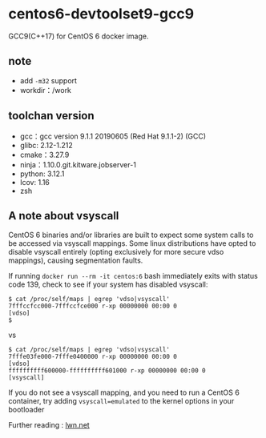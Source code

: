 # centos6-devtoolset9-gcc9

GCC9(C++17) for CentOS 6 docker image.

## note

- add `-m32` support
- workdir：/work

## toolchan version

- gcc：gcc version 9.1.1 20190605 (Red Hat 9.1.1-2) (GCC)
- glibc: 2.12-1.212
- cmake：3.27.9
- ninja：1.10.0.git.kitware.jobserver-1
- python: 3.12.1
- lcov: 1.16
- zsh

## A note about vsyscall

CentOS 6 binaries and/or libraries are built to expect some system calls to be accessed via vsyscall mappings. Some linux distributions have opted to disable vsyscall entirely (opting exclusively for more secure vdso mappings), causing segmentation faults.

If running `docker run --rm -it centos:6` bash immediately exits with status code 139, check to see if your system has disabled vsyscall:

```
$ cat /proc/self/maps | egrep 'vdso|vsyscall'
7fffccfcc000-7fffccfce000 r-xp 00000000 00:00 0                          [vdso]
$
```

vs

```
$ cat /proc/self/maps | egrep 'vdso|vsyscall'
7fffe03fe000-7fffe0400000 r-xp 00000000 00:00 0                          [vdso]
ffffffffff600000-ffffffffff601000 r-xp 00000000 00:00 0                  [vsyscall]
```

If you do not see a vsyscall mapping, and you need to run a CentOS 6 container, try adding `vsyscall=emulated` to the kernel options in your bootloader

Further reading : [lwn.net](https://lwn.net/Articles/446528)
